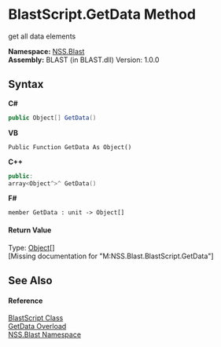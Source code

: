# BlastScript.GetData Method 
 

get all data elements

**Namespace:**&nbsp;<a href="88b55311-4a89-0894-e27a-e157e443c7f7">NSS.Blast</a><br />**Assembly:**&nbsp;BLAST (in BLAST.dll) Version: 1.0.0

## Syntax

**C#**<br />
``` C#
public Object[] GetData()
```

**VB**<br />
``` VB
Public Function GetData As Object()
```

**C++**<br />
``` C++
public:
array<Object^>^ GetData()
```

**F#**<br />
``` F#
member GetData : unit -> Object[] 

```


#### Return Value
Type: <a href="https://docs.microsoft.com/dotnet/api/system.object" target="_blank" rel="noopener noreferrer">Object</a>[]<br />\[Missing <returns> documentation for "M:NSS.Blast.BlastScript.GetData"\]

## See Also


#### Reference
<a href="701ebde6-515e-1fd5-a11a-526716112a12">BlastScript Class</a><br /><a href="9685e4b4-2004-95a8-4669-c8eafef87692">GetData Overload</a><br /><a href="88b55311-4a89-0894-e27a-e157e443c7f7">NSS.Blast Namespace</a><br />